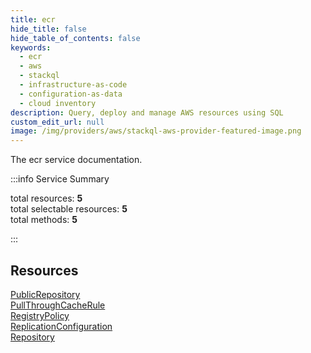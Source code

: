 ```yaml
---
title: ecr
hide_title: false
hide_table_of_contents: false
keywords:
  - ecr
  - aws
  - stackql
  - infrastructure-as-code
  - configuration-as-data
  - cloud inventory
description: Query, deploy and manage AWS resources using SQL
custom_edit_url: null
image: /img/providers/aws/stackql-aws-provider-featured-image.png
---
```


The ecr service documentation.

:::info Service Summary

<div class="row">
<div class="providerDocColumn">
<span>total resources:&nbsp;<b>5</b></span><br />
<span>total selectable resources:&nbsp;<b>5</b></span><br />
<span>total methods:&nbsp;<b>5</b></span><br />
</div>
</div>

:::

## Resources
<div class="row">
<div class="providerDocColumn">
<a href="/providers/aws/ecr/PublicRepository/">PublicRepository</a><br />
<a href="/providers/aws/ecr/PullThroughCacheRule/">PullThroughCacheRule</a><br />
<a href="/providers/aws/ecr/RegistryPolicy/">RegistryPolicy</a>
</div>
<div class="providerDocColumn">
<a href="/providers/aws/ecr/ReplicationConfiguration/">ReplicationConfiguration</a><br />
<a href="/providers/aws/ecr/Repository/">Repository</a>
</div>
</div>